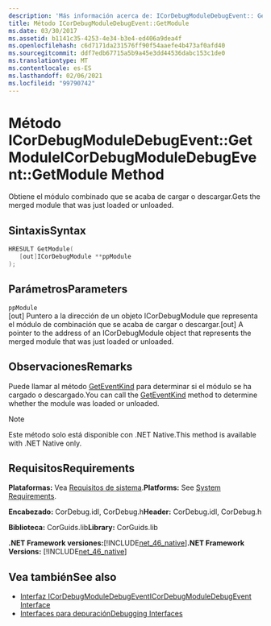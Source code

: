 ```yaml
---
description: 'Más información acerca de: ICorDebugModuleDebugEvent:: GetModule (método)'
title: Método ICorDebugModuleDebugEvent::GetModule
ms.date: 03/30/2017
ms.assetid: b1141c35-4253-4e34-b3e4-ed406a9dea4f
ms.openlocfilehash: c6d7171da231576ff90f54aaefe4b473af0afd40
ms.sourcegitcommit: ddf7edb67715a5b9a45e3dd44536dabc153c1de0
ms.translationtype: MT
ms.contentlocale: es-ES
ms.lasthandoff: 02/06/2021
ms.locfileid: "99790742"
---
```

# <a name="icordebugmoduledebugeventgetmodule-method"></a><span data-ttu-id="f8987-103">Método ICorDebugModuleDebugEvent::GetModule</span><span class="sxs-lookup"><span data-stu-id="f8987-103">ICorDebugModuleDebugEvent::GetModule Method</span></span>

<span data-ttu-id="f8987-104">Obtiene el módulo combinado que se acaba de cargar o descargar.</span><span class="sxs-lookup"><span data-stu-id="f8987-104">Gets the merged module that was just loaded or unloaded.</span></span>  
  
## <a name="syntax"></a><span data-ttu-id="f8987-105">Sintaxis</span><span class="sxs-lookup"><span data-stu-id="f8987-105">Syntax</span></span>  
  
```cpp  
HRESULT GetModule(  
   [out]ICorDebugModule **ppModule  
);  
```  
  
## <a name="parameters"></a><span data-ttu-id="f8987-106">Parámetros</span><span class="sxs-lookup"><span data-stu-id="f8987-106">Parameters</span></span>  

 `ppModule`  
 <span data-ttu-id="f8987-107">[out] Puntero a la dirección de un objeto ICorDebugModule que representa el módulo de combinación que se acaba de cargar o descargar.</span><span class="sxs-lookup"><span data-stu-id="f8987-107">[out] A pointer to the address of an ICorDebugModule object that represents the merged module that was just loaded or unloaded.</span></span>  
  
## <a name="remarks"></a><span data-ttu-id="f8987-108">Observaciones</span><span class="sxs-lookup"><span data-stu-id="f8987-108">Remarks</span></span>  

 <span data-ttu-id="f8987-109">Puede llamar al método [GetEventKind](icordebugdebugevent-geteventkind-method.md) para determinar si el módulo se ha cargado o descargado.</span><span class="sxs-lookup"><span data-stu-id="f8987-109">You can call the [GetEventKind](icordebugdebugevent-geteventkind-method.md) method to determine whether the module was loaded or unloaded.</span></span>  
  
> [!NOTE]
> <span data-ttu-id="f8987-110">Este método solo está disponible con .NET Native.</span><span class="sxs-lookup"><span data-stu-id="f8987-110">This method is available with .NET Native only.</span></span>  
  
## <a name="requirements"></a><span data-ttu-id="f8987-111">Requisitos</span><span class="sxs-lookup"><span data-stu-id="f8987-111">Requirements</span></span>  

 <span data-ttu-id="f8987-112">**Plataformas:** Vea [Requisitos de sistema](../../get-started/system-requirements.md).</span><span class="sxs-lookup"><span data-stu-id="f8987-112">**Platforms:** See [System Requirements](../../get-started/system-requirements.md).</span></span>  
  
 <span data-ttu-id="f8987-113">**Encabezado:** CorDebug.idl, CorDebug.h</span><span class="sxs-lookup"><span data-stu-id="f8987-113">**Header:** CorDebug.idl, CorDebug.h</span></span>  
  
 <span data-ttu-id="f8987-114">**Biblioteca:** CorGuids.lib</span><span class="sxs-lookup"><span data-stu-id="f8987-114">**Library:** CorGuids.lib</span></span>  
  
 <span data-ttu-id="f8987-115">**.NET Framework versiones:**[!INCLUDE[net_46_native](../../../../includes/net-46-native-md.md)]</span><span class="sxs-lookup"><span data-stu-id="f8987-115">**.NET Framework Versions:** [!INCLUDE[net_46_native](../../../../includes/net-46-native-md.md)]</span></span>  
  
## <a name="see-also"></a><span data-ttu-id="f8987-116">Vea también</span><span class="sxs-lookup"><span data-stu-id="f8987-116">See also</span></span>

- [<span data-ttu-id="f8987-117">Interfaz ICorDebugModuleDebugEvent</span><span class="sxs-lookup"><span data-stu-id="f8987-117">ICorDebugModuleDebugEvent Interface</span></span>](icordebugmoduledebugevent-interface.md)
- [<span data-ttu-id="f8987-118">Interfaces para depuración</span><span class="sxs-lookup"><span data-stu-id="f8987-118">Debugging Interfaces</span></span>](debugging-interfaces.md)
